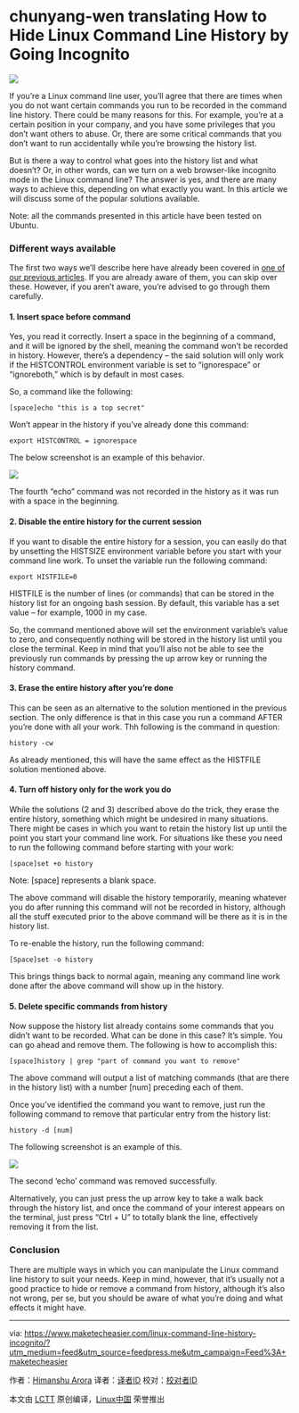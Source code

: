 chunyang-wen translating
How to Hide Linux Command Line History by Going Incognito
================================================================

![](https://maketecheasier-2d0f.kxcdn.com/assets/uploads/2016/06/commandline-history-featured.jpg)

If you’re a Linux command line user, you’ll agree that there are times when you do not want certain commands you run to be recorded in the command line history. There could be many reasons for this. For example, you’re at a certain position in your company, and you have some privileges that you don’t want others to abuse. Or, there are some critical commands that you don’t want to run accidentally while you’re browsing the history list.

But is there a way to control what goes into the history list and what doesn’t? Or, in other words, can we turn on a web browser-like incognito mode in the Linux command line? The answer is yes, and there are many ways to achieve this, depending on what exactly you want. In this article we will discuss some of the popular solutions available.

Note: all the commands presented in this article have been tested on Ubuntu.

### Different ways available

The first two ways we’ll describe here have already been covered in [one of our previous articles][1]. If you are already aware of them, you can skip over these. However, if you aren’t aware, you’re advised to go through them carefully.

#### 1. Insert space before command

Yes, you read it correctly. Insert a space in the beginning of a command, and it will be ignored by the shell, meaning the command won’t be recorded in history. However, there’s a dependency – the said solution will only work if the HISTCONTROL environment variable is set to “ignorespace” or “ignoreboth,” which is by default in most cases.

So, a command like the following:

```
[space]echo "this is a top secret"
```

Won’t appear in the history if you’ve already done this command:

```
export HISTCONTROL = ignorespace
```

The below screenshot is an example of this behavior.

![](https://maketecheasier-2d0f.kxcdn.com/assets/uploads/2016/06/commandline-history-bash-command-space.png)

The fourth “echo” command was not recorded in the history as it was run with a space in the beginning.

#### 2. Disable the entire history for the current session

If you want to disable the entire history for a session, you can easily do that by unsetting the HISTSIZE environment variable before you start with your command line work. To unset the variable run the following command:

```
export HISTFILE=0
```

HISTFILE is the number of lines (or commands) that can be stored in the history list for an ongoing bash session. By default, this variable has a set value – for example, 1000 in my case.

So, the command mentioned above will set the environment variable’s value to zero, and consequently nothing will be stored in the history list until you close the terminal. Keep in mind that you’ll also not be able to see the previously run commands by pressing the up arrow key or running the history command.

#### 3. Erase the entire history after you’re done

This can be seen as an alternative to the solution mentioned in the previous section. The only difference is that in this case you run a command AFTER you’re done with all your work. Thh following is the command in question:

```
history -cw
```

As already mentioned, this will have the same effect as the HISTFILE solution mentioned above.

#### 4. Turn off history only for the work you do

While the solutions (2 and 3) described above do the trick, they erase the entire history, something which might be undesired in many situations. There might be cases in which you want to retain the history list up until the point you start your command line work. For situations like these you need to run the following command before starting with your work:

```
[space]set +o history
```

Note: [space] represents a blank space.

The above command will disable the history temporarily, meaning whatever you do after running this command will not be recorded in history, although all the stuff executed prior to the above command will be there as it is in the history list.

To re-enable the history, run the following command:

```
[Space]set -o history
```

This brings things back to normal again, meaning any command line work done after the above command will show up in the history.

#### 5. Delete specific commands from history

Now suppose the history list already contains some commands that you didn’t want to be recorded. What can be done in this case? It’s simple. You can go ahead and remove them. The following is how to accomplish this:

```
[space]history | grep "part of command you want to remove"
```

The above command will output a list of matching commands (that are there in the history list) with a number [num] preceding each of them.

Once you’ve identified the command you want to remove, just run the following command to remove that particular entry from the history list:

```
history -d [num]
```

The following screenshot is an example of this.

![](https://maketecheasier-2d0f.kxcdn.com/assets/uploads/2016/06/commandline-history-delete-specific-commands.png)

The second ‘echo’ command was removed successfully.

Alternatively, you can just press the up arrow key to take a walk back through the history list, and once the command of your interest appears on the terminal, just press “Ctrl + U” to totally blank the line, effectively removing it from the list.

### Conclusion

There are multiple ways in which you can manipulate the Linux command line history to suit your needs. Keep in mind, however, that it’s usually not a good practice to hide or remove a command from history, although it’s also not wrong, per se, but you should be aware of what you’re doing and what effects it might have.

--------------------------------------------------------------------------------

via: https://www.maketecheasier.com/linux-command-line-history-incognito/?utm_medium=feed&utm_source=feedpress.me&utm_campaign=Feed%3A+maketecheasier

作者：[Himanshu Arora][a]
译者：[译者ID](https://github.com/译者ID)
校对：[校对者ID](https://github.com/校对者ID)

本文由 [LCTT](https://github.com/LCTT/TranslateProject) 原创编译，[Linux中国](https://linux.cn/) 荣誉推出

[a]: https://www.maketecheasier.com/author/himanshu/
[1]: https://www.maketecheasier.com/command-line-history-linux/





